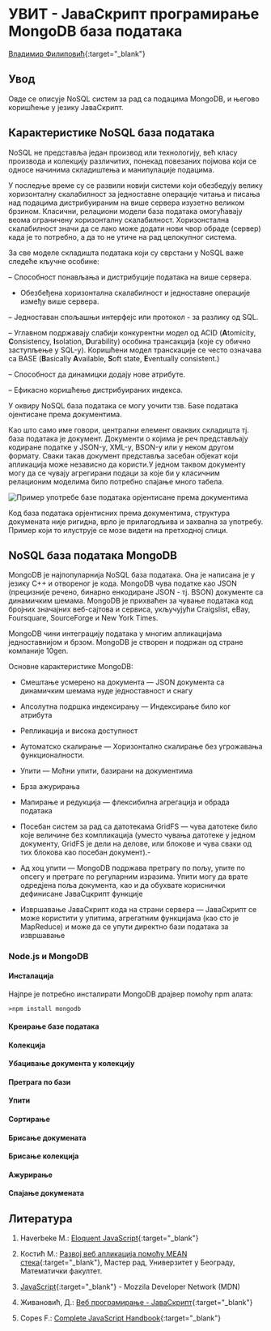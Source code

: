 
# УВИТ - ЈаваСкрипт програмирање MongoDB база података

[Владимир Филиповић](https://vladofilipovic.github.io/index-cy.html){:target="_blank"}

## Увод

Овде се описује NoSQL систем за рад са подацима MongoDB, и његово коришћење у језику ЈаваСкрипт.

## Карактеристике NoSQL база података

NoSQL не представља један производ или технологију, већ класу производа и колекцију различитих, понекад повезаних појмова који се односе начинима складиштења и манипулације подацима.

У последње време су се развили новији системи који обезбедују велику хоризонталну скалабилност за једноставне операције читања и писања над подацима дистрибуираним на више сервера изузетно великом брзином. Класични, релациони модели база података омогућавају веома ограничену хоризонталну скалабилност. Хоризонстална скалабилност значи да се лако може додати нови чвор обраде (сервер) када је то потребно, а да то не утиче на рад целокупног система.

За све моделе складишта података који су сврстани у NoSQL важе следеће кључне особине:

– Способност понављања и дистрибуције података на више сервера.

- Обезбеђена хоризонтална скалабилност и једноставне операције између више сервера.

– Једноставан спољашњи интерфејс или протокол - за разлику од SQL.

– Углавном подржавају слабији конкурентни модел од ACID (**A**tomicity, **C**onsistency, **I**solation, **D**urability) особина трансакција (које су обично заступљење у SQL-у). Коришћени модел транскације се често означава са BASE (**B**asically **A**vailable, **S**oft state, **E**ventually consistent.)

– Способност да динамицки додају нове атрибуте.

– Ефикасно коришћење дистрибуираних индекса.

У оквиру NoSQL база података се могу уочити тзв. Баѕе података ојентисане према документима.

Као што само име говори, централни елемент оваквих складишта тј. база података је документ. Документи о којима је реч представљају кодиране податке у JSON-у, XML-у, BSON-у или у неком другом формату. Сваки такав документ представља засебан објекат који апликација може независно да користи.У једном таквом документу могу да се чувају агрегирани подаци за које би у класичним релационим моделима било потребно спајање много табела.

![Пример употребе базе података орјентисане према документима](assets/images/document-oriented-database.png)

Код база података орјентисних према документима,
структура докумената није ригидна, врло је прилагодљива и захвална за употребу. Пример који то илуструје се мозе видети на претходној слици.

## NoSQL база података MongoDB

MongoDB је најпопуларнија NoSQL база података. Она је написана је у језику C++ и отвореног је кода. MongoDB чува податке као JSON (прецизније речено, бинарно енкодиране JSON - тј. BSON) документе са динамичким шемама. MongoDB је прихваћен за чување података код бројних значајних веб-сајтова и сервиса, укључујући  Craigslist, eBay, Foursquare, SourceForge и New York Times.

MongoDB чини интеграцију података у многим апликацијама једноставнијом и брзом. MongoDB је створен и подржан од стране компаније 10gen.

Основне карактеристике MongoDB:

- Смештање усмерено на документа — JSON документа са динамичким шемама нуде једноставност и снагу

- Апсолутна подршка индексирању — Индексирање било ког атрибута

- Репликација и висока доступност

- Аутоматско скалирање — Хоризонтално скалирање без угрожавања функционалности.

- Упити — Моћни упити, базирани на документима

- Брза ажурирања

- Мапирање и редукција — флексибилна агрегација и обрада података

- Посебан систем за рад са датотекама GridFS — чува датотеке било које величине без компликација (уместо чувања датотеке у једном документу, GridFS је дели на делове, или блокове и чува сваки од тих блокова као посебан документ).-

- Ад хоц упити — MongoDB подржава претрагу по пољу, упите по опсегу и претраге по регуларним изразима. Упити могу да врате одредјена поља документа, као и да обухвате кориснички дефинисане ЈаваСцкрипт функције

- Извршавање ЈаваСкрипт кода на страни сервера — ЈаваСкрипт се може користити у упитима, агрегатним функцијама (као сто је MapReduce) и може да се упути директно бази података за извршавање

### Node.js и MongoDB

#### Инсталација

Најпре је потребно инсталирати MongoDB драјвер помоћу npm алата:

```
>npm install mongodb
```

#### Креирање базе података

#### Колекција

#### Убацивање документа у колекцију

#### Претрага по бази

#### Упити

#### Сортирање

#### Брисање докумената

#### Брисање колекција

#### Ажурирање

#### Спајање докумената



## Литература

1. Haverbeke M.: [Eloquent JavaScript](https://eloquentjavascript.net/){:target="_blank"}

2. Костић М.: [Развој веб апликација помоћу MEAN стека](http://www.racunarstvo.matf.bg.ac.rs/MasterRadovi/2017_06_18_Mirjana_Kostic/rad.pdf){:target="_blank"}, Мастер рад, Универзитет у Београду, Математички факултет.

3. [JavaScript](https://developer.mozilla.org/en-US/docs/Web/JavaScript){:target="_blank"} - Mozzila Developer Network (MDN)

4. Живановић, Д.: [Веб програмирање - ЈаваСкрипт](https://www.webprogramiranje.org/dogadjaji-u-javascript-u/){:target="_blank"}

5. Copes F.: [Complete JavaScript Handbook](https://medium.freecodecamp.org/the-complete-javascript-handbook-f26b2c71719c){:target="_blank"}
